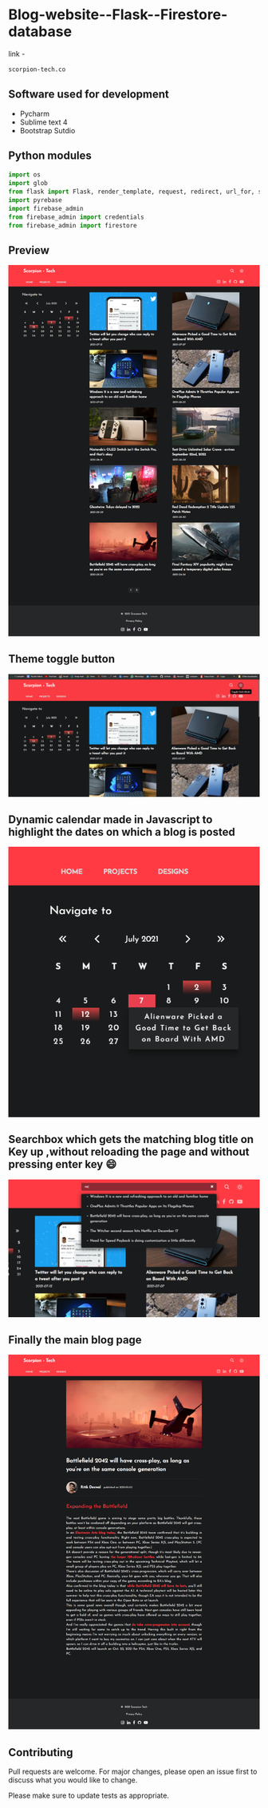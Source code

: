# Blog-website--Flask--Firestore-database

link - 
```bash
scorpion-tech.co
```

## Software used for development
- Pycharm
- Sublime text 4
- Bootstrap Sutdio

## Python modules 
```python
import os
import glob
from flask import Flask, render_template, request, redirect, url_for, session , g
import pyrebase
import firebase_admin
from firebase_admin import credentials
from firebase_admin import firestore
```

## Preview
![](https://github.com/ritikdeswal/Blog-website--Flask--Firestore-database/blob/main/fullPage.png)

## Theme toggle button
![](https://github.com/ritikdeswal/Blog-website--Flask--Firestore-database/blob/main/theme-toggle.gif)

## Dynamic calendar made in Javascript to highlight the dates on which a blog is posted
![](https://github.com/ritikdeswal/Blog-website--Flask--Firestore-database/blob/main/calendar.png)

## Searchbox which gets the matching blog title on Key up ,without reloading the page and without pressing enter key 😄
![](https://github.com/ritikdeswal/Blog-website--Flask--Firestore-database/blob/main/searchBox.png)

## Finally the main blog page
![](https://github.com/ritikdeswal/Blog-website--Flask--Firestore-database/blob/main/Blog.png)



## Contributing
Pull requests are welcome. For major changes, please open an issue first to discuss what you would like to change.

Please make sure to update tests as appropriate.

 
